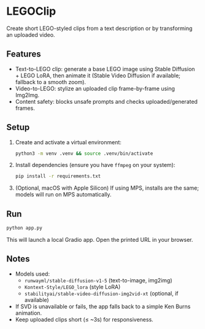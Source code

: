 # LEGOClip

Create short LEGO-styled clips from a text description or by transforming an uploaded video.

## Features
- Text-to-LEGO clip: generate a base LEGO image using Stable Diffusion + LEGO LoRA, then animate it (Stable Video Diffusion if available; fallback to a smooth zoom).
- Video-to-LEGO: stylize an uploaded clip frame-by-frame using Img2Img.
- Content safety: blocks unsafe prompts and checks uploaded/generated frames.

## Setup
1. Create and activate a virtual environment:
   ```bash
   python3 -m venv .venv && source .venv/bin/activate
   ```
2. Install dependencies (ensure you have `ffmpeg` on your system):
   ```bash
   pip install -r requirements.txt
   ```
3. (Optional, macOS with Apple Silicon) If using MPS, installs are the same; models will run on MPS automatically.

## Run
```bash
python app.py
```

This will launch a local Gradio app. Open the printed URL in your browser.

## Notes
- Models used:
  - `runwayml/stable-diffusion-v1-5` (text-to-image, img2img)
  - `Kontext-Style/LEGO_lora` (style LoRA)
  - `stabilityai/stable-video-diffusion-img2vid-xt` (optional, if available)
- If SVD is unavailable or fails, the app falls back to a simple Ken Burns animation.
- Keep uploaded clips short (≤ ~3s) for responsiveness.

